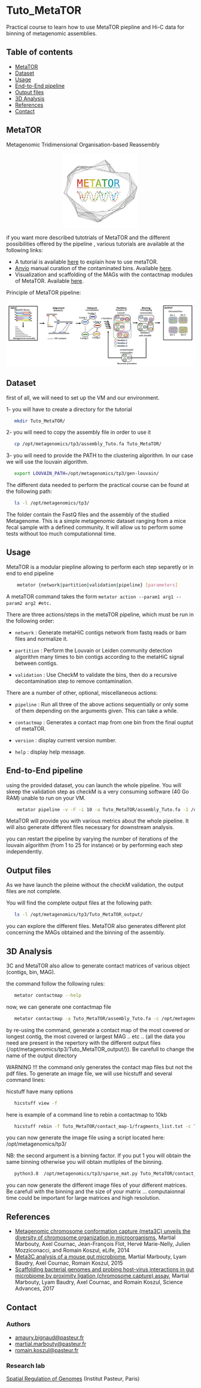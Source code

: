 # Tuto_MetaTOR

Practical course to learn how to use MetaTOR piepline and Hi-C data for binning of metagenomic assemblies.


## Table of contents

* [MetaTOR](#MetaTOR)
* [Dataset](#Dataset)
* [Usage](#Usage)
* [End-to-End pipeline](#End-to-End-pipeline)
* [Output files](#Output-files)
* [3D Analysis](#3D-Analysis)
* [References](#References)
* [Contact](#Contact)

## MetaTOR

Metagenomic Tridimensional Organisation-based Reassembly

<p align="center">
  <img src="docs/example/images/metator_logo.png" width="200">
</p>

if you want more described tutotrials of MetaTOR and the different possibilities offered by the pipeline , various tutorials are available at the following links:


* A tutorial is available [here](docs/example/metator_tutorial.md) to explain how to use metaTOR. 
* [Anvio](https://merenlab.org/software/anvio/) manual curation of the contaminated bins. Available [here](docs/example/manual_curation_of_metator_MAGs.md).
* Visualization and scaffolding of the MAGs with the contactmap modules of MetaTOR. Available [here](docs/example/MAG_visualization_and_scaffolding.md).

Principle of MetaTOR pipeline:

![metator_pipeline](docs/example/images/metator_figure.png)

## Dataset

first of all, we will need to set up the VM and our environment.

1- you will have to create a directory for the tutorial

```sh
   mkdir Tuto_MetaTOR/
```

2- you will need to copy the assembly file in order to use it

```sh
   cp /opt/metagenomics/tp3/assembly_Tuto.fa Tuto_MetaTOR/
```

3- you will need to provide the PATH to the clustering algorithm. In our case we will use the louvain algorithm.

```sh
   export LOUVAIN_PATH=/opt/metagenomics/tp3/gen-louvain/
```

The different data needed to perform the practical course can be found at the following path:

```sh
   ls -l /opt/metagenomics/tp3/
```

The folder contain the FastQ files and the assembly of the studied Metagenome. This is a simple metagenomic dataset ranging from a mice fecal sample with a defined community. It will allow us to perform some tests without too much computationnal time.

## Usage

MetaTOR is a modular piepline allowing to perform each step separetly or in end to end pipeline

```sh
    metator {network|partition|validation|pipeline} [parameters]
```

A metaTOR command takes the form `metator action --param1 arg1 --param2
arg2 #etc.`

There are three actions/steps in the metaTOR pipeline, which must be run in the
following order:

* `network` : Generate metaHiC contigs network from fastq reads or bam files and normalize it.
* `partition` : Perform the Louvain or Leiden community detection algorithm many times to bin contigs according to the metaHiC signal between contigs.

* `validation` : Use CheckM to validate the bins, then do a recursive decontamination step to remove contamination.

There are a number of other, optional, miscellaneous actions:

* `pipeline` : Run all three of the above actions sequentially or only some of them depending on the arguments given. This can take a while.
* `contactmap` : Generates a contact map from one bin from the final ouptut of metaTOR.

* `version` : display current version number.

* `help` : display help message.

## End-to-End pipeline

using the provided dataset, you can launch the whole pipeline. You will skeep the validation step as checkM is a very consuming software (40 Go RAM) unable to run on your VM.

```sh
    metator pipeline -v -F -i 10 -a Tuto_MetaTOR/assembly_Tuto.fa -1 /opt/metagenomics/tp3/MM11_lib5_for.fastq.gz -2 /opt/metagenomics/tp3/MM11_lib5_rev.fastq.gz -o Tuto_MetaTOR/test1/
```

MetaTOR will provide you with various metrics about the whole pipeline. It will also generate different files necessary for downstream analysis.

you can restart the pipeline by varying the number of iterations of the louvain algorithm (from 1 to 25 for instance) or by performing each step independently.



## Output files

As we have launch the pileine without the checkM validation, the output files are not complete.

You will find the complete output files at the following path:

```sh
   ls -l /opt/metagenomics/tp3/Tuto_MetaTOR_output/
```

you can explore the different files. MetaTOR also generates different plot concerning the MAGs obtained and the binning of the assembly.

## 3D Analysis

3C and MetaTOR also allow to generate contact matrices of various object (contigs, bin, MAG).

the command follow the following rules:

```sh
   metator contactmap --help
```

now, we can generate one contactmap file

```sh
   metator contactmap -a Tuto_MetaTOR/assembly_Tuto.fa -c /opt/metagenomics/tp3/Tuto_MetaTOR_output/contig_data_final.txt -n "NODE_1904_length_66902_cov_0" -o Tuto_MetaTOR/contact_map_1/ -O contig --pairs /opt/metagenomics/tp3/Tuto_MetaTOR_output/alignment_0.pairs -F -e HinfI,DpnII
```


by re-using the command, generate a contact map of the most covered or longest contig, the most covered or largest MAG .. etc .. (all the data you need are present in the repertory with the different output files {/opt/metagenomics/tp3/Tuto_MetaTOR_output/}). Be carefull to change the name of the output directory

WARNING !!!   the command only generates the contact map files but not the pdf files. To generate an image file, we will use hicstuff and several command lines:

hicstuff have many options

```sh
   hicstuff view -f 
```

 here is example of a command line to rebin a contactmap to 10kb

```sh
   hicstuff rebin -f Tuto_MetaTOR/contact_map-1/fragments_list.txt -c Tuto_MetaTOR/contact_map_1/info_contigs.txt -b 10kb Tuto_MetaTOR/contact_map_1/abs_fragments_contacts_weighted.txt Tuto_MetaTOR/contact_map_1/map_10Kb
```

you can now generate the image file using a script located here: /opt/metagenomics/tp3/

NB: the second argument is a binning factor. If you put 1 you will obtain the same binning otherwise you will obtain mutliples of the binning.

```sh
   python3.8  /opt/metagenomics/tp3/sparse_mat.py Tuto_MetaTOR/contact_map_1/map_10Kb.mat.tsv 1  Tuto_MetaTOR/contact_map_1/map_10Kb_raw.pdf Tuto_MetaTOR/contact_map_1/map_10Kb_norm.pdf 
```

you can now generate the different image files of your different matrices. Be carefull with the binning and the size of your matrix ... computaionnal time could be important for large matrices and high resolution. 

## References

* [Metagenomic chromosome conformation capture (meta3C) unveils the diversity of chromosome organization in microorganisms](https://www.ncbi.nlm.nih.gov/pmc/articles/PMC4381813/), Martial Marbouty, Axel Cournac, Jean-François Flot, Hervé Marie-Nelly, Julien Mozziconacci, and Romain Koszul, eLife, 2014
* [Meta3C analysis of a mouse gut microbiome](https://www.biorxiv.org/content/early/2015/12/17/034793), Martial Marbouty, Lyam Baudry, Axel Cournac, Romain Koszul, 2015
* [Scaffolding bacterial genomes and probing host-virus interactions in gut microbiome by proximity ligation (chromosome capture) assay](https://www.ncbi.nlm.nih.gov/pmc/articles/PMC5315449/), Martial Marbouty, Lyam Baudry, Axel Cournac, and Romain Koszul, Science Advances, 2017

## Contact

### Authors

* amaury.bignaud@pasteur.fr
* martial.marbouty@pasteur.fr
* romain.koszul@pasteur.fr

### Research lab

[Spatial Regulation of Genomes](https://research.pasteur.fr/en/team/spatial-regulation-of-genomes/) (Institut Pasteur, Paris)
